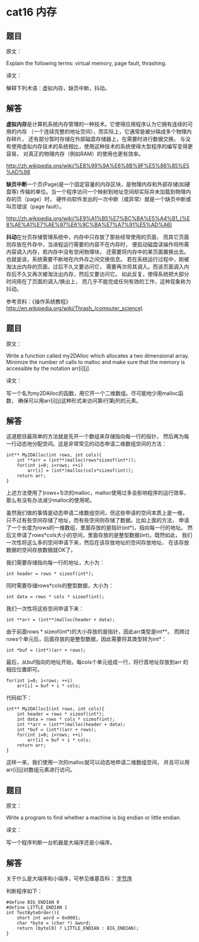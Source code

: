 # cat16 内存

## 题目

原文：

Explain the following terms: virtual memory, page fault, thrashing.

译文：

解释下列术语：虚拟内存，缺页中断，抖动。

## 解答

**虚拟内存**是计算机系统内存管理的一种技术。它使得应用程序认为它拥有连续的可用的内存 （一个连续完整的地址空间），而实际上，它通常是被分隔成多个物理内存碎片， 还有部分暂时存储在外部磁盘存储器上，在需要时进行数据交换。 与没有使用虚拟内存技术的系统相比，使用这种技术的系统使得大型程序的编写变得更容易， 对真正的物理内存（例如RAM）的使用也更有效率。

<http://zh.wikipedia.org/wiki/%E8%99%9A%E6%8B%9F%E5%86%85%E5%AD%98>

**缺页中断**一个页(Page)是一个固定容量的内存区块，是物理内存和外部存储(如硬盘等) 传输的单位。当一个程序访问一个映射到地址空间却实际并未加载到物理内存的页（page）时， 硬件向软件发出的一次中断（或异常）就是一个缺页中断或叫页错误（page fault）。

<http://zh.wikipedia.org/wiki/%E9%A1%B5%E7%BC%BA%E5%A4%B1_(%E8%AE%A1%E7%AE%97%E6%9C%BA%E7%A7%91%E5%AD%A6)>

**抖动**在分页存储管理系统中，内存中只存放了那些经常使用的页面， 而其它页面则存放在外存中，当进程运行需要的内容不在内存时， 便启动磁盘读操作将所需内容调入内存，若内存中没有空闲物理块， 还需要将内存中的某页面置换出去。也就是说，系统需要不断地在内外存之间交换信息。 若在系统运行过程中，刚被淘汰出内存的页面，过后不久又要访问它， 需要再次将其调入。而该页面调入内存后不久又再次被淘汰出内存，然后又要访问它。 如此反复，使得系统把大部分时间用在了页面的调入/换出上， 而几乎不能完成任何有效的工作，这种现象称为抖动。

参考资料：《操作系统教程》 <http://en.wikipedia.org/wiki/Thrash_(computer_science)>

## 题目

原文：

Write a function called my2DAlloc which allocates a two dimensional array. Minimize the number of calls to malloc and make sure that the memory is accessible by the notation arr[i][j].

译文：

写一个名为my2DAlloc的函数，用它开一个二维数组。尽可能地少用malloc函数， 确保可以用arr[i][j]这种形式来访问第i行第j列的元素。

## 解答

这道题目最简单的方法就是先开一个数组来存储指向每一行的指针， 然后再为每一行动态地分配空间。这是非常常见的动态申请二维数组空间的方法：

```
int** My2DAlloc(int rows, int cols){
    int **arr = (int**)malloc(rows*sizeof(int*));
    for(int i=0; i<rows; ++i)
        arr[i] = (int*)malloc(cols*sizeof(int));
    return arr;
}

```

上述方法使用了(rows+1)次的malloc，malloc使用过多会影响程序的运行效率， 那么有没有办法减少malloc的使用呢。

虽然我们做的事情是动态申请二维数组空间，但这些申请的空间本质上是一维， 只不过有些空间存储了地址，而有些空间则存储了数据。比如上面的方法， 申请了一个长度为rows的一维数组，里面存放的是指针(int*)，指向每一行的地址。 然后又申请了rows*cols大小的空间，里面存放的是整型数据(int)。既然如此， 我们一次性将这么多的空间申请下来，然后在该存放地址的空间存放地址， 在该存放数据的空间存放数据就OK了。

我们需要存储指向每一行的地址，大小为：

```
int header = rows * sizeof(int*);

```

同时需要存储rows*cols的整型数据，大小为：

```
int data = rows * cols * sizeof(int);

```

我们一次性将这些空间申请下来：

```
int **arr = (int**)malloc(header + data);

```

由于前面rows * sizeof(int*)的大小存放的是指针，因此arr类型是int**。 而跨过rows个单元后，后面存放的是整型数据，因此需要将其类型转为int*：

```
int *buf = (int*)(arr + rows);

```

最后，从buf指向的地址开始，每cols个单元组成一行，将行首地址存放到arr 的相应位置即可。

```
for(int i=0; i<rows; ++i)
    arr[i] = buf + i * cols;

```

代码如下：

```
int** My2DAlloc1(int rows, int cols){
    int header = rows * sizeof(int*);
    int data = rows * cols * sizeof(int);
    int **arr = (int**)malloc(header + data);
    int *buf = (int*)(arr + rows);
    for(int i=0; i<rows; ++i)
        arr[i] = buf + i * cols;
    return arr;
}

```

这样一来，我们使用一次的malloc就可以动态地申请二维数组空间， 并且可以用arr[i][j]对数组元素进行访问。



## 题目

原文：

Write a program to find whether a machine is big endian or little endian.

译文：

写一个程序判断一台机器是大端序还是小端序。

## 解答

关于什么是大端序和小端序，可参见维基百科： [字节序](http://zh.wikipedia.org/wiki/%E5%AD%97%E8%8A%82%E5%BA%8F)

判断程序如下：

```
#define BIG_ENDIAN 0
#define LITTLE_ENDIAN 1
int TestByteOrder(){
	short int word = 0x0001;
	char *byte = (char *) &word;
	return (byte[0] ? LITTLE_ENDIAN : BIG_ENDIAN);
}

```

